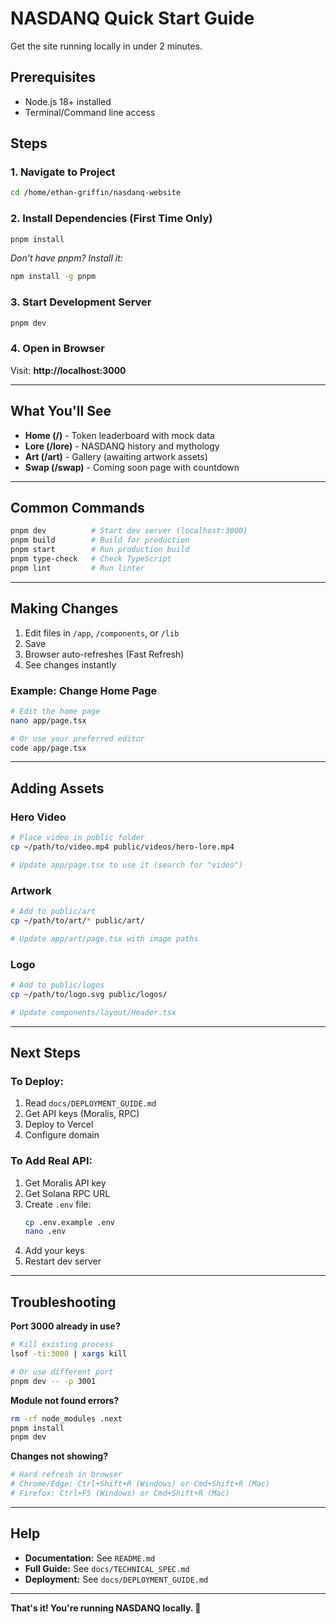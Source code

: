 # NASDANQ Quick Start Guide

Get the site running locally in under 2 minutes.

## Prerequisites

- Node.js 18+ installed
- Terminal/Command line access

## Steps

### 1. Navigate to Project

```bash
cd /home/ethan-griffin/nasdanq-website
```

### 2. Install Dependencies (First Time Only)

```bash
pnpm install
```

*Don't have pnpm? Install it:*
```bash
npm install -g pnpm
```

### 3. Start Development Server

```bash
pnpm dev
```

### 4. Open in Browser

Visit: **http://localhost:3000**

---

## What You'll See

- **Home (/)** - Token leaderboard with mock data
- **Lore (/lore)** - NASDANQ history and mythology
- **Art (/art)** - Gallery (awaiting artwork assets)
- **Swap (/swap)** - Coming soon page with countdown

---

## Common Commands

```bash
pnpm dev          # Start dev server (localhost:3000)
pnpm build        # Build for production
pnpm start        # Run production build
pnpm type-check   # Check TypeScript
pnpm lint         # Run linter
```

---

## Making Changes

1. Edit files in `/app`, `/components`, or `/lib`
2. Save
3. Browser auto-refreshes (Fast Refresh)
4. See changes instantly

### Example: Change Home Page

```bash
# Edit the home page
nano app/page.tsx

# Or use your preferred editor
code app/page.tsx
```

---

## Adding Assets

### Hero Video
```bash
# Place video in public folder
cp ~/path/to/video.mp4 public/videos/hero-lore.mp4

# Update app/page.tsx to use it (search for "video")
```

### Artwork
```bash
# Add to public/art
cp ~/path/to/art/* public/art/

# Update app/art/page.tsx with image paths
```

### Logo
```bash
# Add to public/logos
cp ~/path/to/logo.svg public/logos/

# Update components/layout/Header.tsx
```

---

## Next Steps

### To Deploy:
1. Read `docs/DEPLOYMENT_GUIDE.md`
2. Get API keys (Moralis, RPC)
3. Deploy to Vercel
4. Configure domain

### To Add Real API:
1. Get Moralis API key
2. Get Solana RPC URL
3. Create `.env` file:
   ```bash
   cp .env.example .env
   nano .env
   ```
4. Add your keys
5. Restart dev server

---

## Troubleshooting

**Port 3000 already in use?**
```bash
# Kill existing process
lsof -ti:3000 | xargs kill

# Or use different port
pnpm dev -- -p 3001
```

**Module not found errors?**
```bash
rm -rf node_modules .next
pnpm install
pnpm dev
```

**Changes not showing?**
```bash
# Hard refresh in browser
# Chrome/Edge: Ctrl+Shift+R (Windows) or Cmd+Shift+R (Mac)
# Firefox: Ctrl+F5 (Windows) or Cmd+Shift+R (Mac)
```

---

## Help

- **Documentation:** See `README.md`
- **Full Guide:** See `docs/TECHNICAL_SPEC.md`
- **Deployment:** See `docs/DEPLOYMENT_GUIDE.md`

---

**That's it! You're running NASDANQ locally. 🚀**
